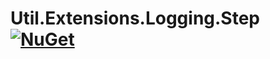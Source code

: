 # Util.Extensions.Logging.Step  [![NuGet](https://img.shields.io/nuget/v/Util.Extensions.Logging.Step.svg)](https://www.nuget.org/packages/Util.Extensions.Logging.Step)

